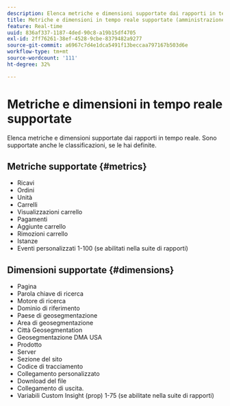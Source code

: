 ```yaml
---
description: Elenca metriche e dimensioni supportate dai rapporti in tempo reale. Sono supportate anche le classificazioni, se le hai definite.
title: Metriche e dimensioni in tempo reale supportate (amministrazione)
feature: Real-time
uuid: 836af337-1187-4ded-90c8-a19b15df4705
exl-id: 2ff76261-38ef-4528-9cbe-8379482a9277
source-git-commit: a6967c7d4e1dca5491f13beccaa797167b503d6e
workflow-type: tm+mt
source-wordcount: '111'
ht-degree: 32%

---
```


# Metriche e dimensioni in tempo reale supportate

Elenca metriche e dimensioni supportate dai rapporti in tempo reale. Sono supportate anche le classificazioni, se le hai definite.

## Metriche supportate {#metrics}

* Ricavi
* Ordini
* Unità
* Carrelli
* Visualizzazioni carrello
* Pagamenti
* Aggiunte carrello
* Rimozioni carrello
* Istanze
* Eventi personalizzati 1-100 (se abilitati nella suite di rapporti)

## Dimensioni supportate {#dimensions}

* Pagina
* Parola chiave di ricerca
* Motore di ricerca
* Dominio di riferimento
* Paese di geosegmentazione
* Area di geosegmentazione
* Città Geosegmentation
* Geosegmentazione DMA USA
* Prodotto
* Server
* Sezione del sito
* Codice di tracciamento
* Collegamento personalizzato
* Download del file
* Collegamento di uscita.
* Variabili Custom Insight (prop) 1-75 (se abilitate nella suite di rapporti)
